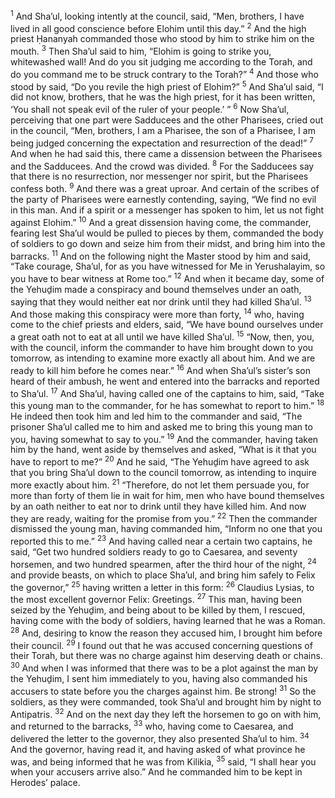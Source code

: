 <sup>1</sup> And Sha’ul, looking intently at the council, said, “Men, brothers, I have lived in all good conscience before Elohim until this day.”
<sup>2</sup> And the high priest Ḥananyah commanded those who stood by him to strike him on the mouth.
<sup>3</sup> Then Sha’ul said to him, “Elohim is going to strike you, whitewashed wall! And do you sit judging me according to the Torah, and do you command me to be struck contrary to the Torah?”
<sup>4</sup> And those who stood by said, “Do you revile the high priest of Elohim?”
<sup>5</sup> And Sha’ul said, “I did not know, brothers, that he was the high priest, for it has been written, ‘You shall not speak evil of the ruler of your people.’ ”
<sup>6</sup> Now Sha’ul, perceiving that one part were Sadducees and the other Pharisees, cried out in the council, “Men, brothers, I am a Pharisee, the son of a Pharisee, I am being judged concerning the expectation and resurrection of the dead!”
<sup>7</sup> And when he had said this, there came a dissension between the Pharisees and the Sadducees. And the crowd was divided.
<sup>8</sup> For the Sadducees say that there is no resurrection, nor messenger nor spirit, but the Pharisees confess both.
<sup>9</sup> And there was a great uproar. And certain of the scribes of the party of Pharisees were earnestly contending, saying, “We find no evil in this man. And if a spirit or a messenger has spoken to him, let us not fight against Elohim.”
<sup>10</sup> And a great dissension having come, the commander, fearing lest Sha’ul would be pulled to pieces by them, commanded the body of soldiers to go down and seize him from their midst, and bring him into the barracks.
<sup>11</sup> And on the following night the Master stood by him and said, “Take courage, Sha’ul, for as you have witnessed for Me in Yerushalayim, so you have to bear witness at Rome too.”
<sup>12</sup> And when it became day, some of the Yehuḏim made a conspiracy and bound themselves under an oath, saying that they would neither eat nor drink until they had killed Sha’ul.
<sup>13</sup> And those making this conspiracy were more than forty,
<sup>14</sup> who, having come to the chief priests and elders, said, “We have bound ourselves under a great oath not to eat at all until we have killed Sha’ul.
<sup>15</sup> “Now, then, you, with the council, inform the commander to have him brought down to you tomorrow, as intending to examine more exactly all about him. And we are ready to kill him before he comes near.”
<sup>16</sup> And when Sha’ul’s sister’s son heard of their ambush, he went and entered into the barracks and reported to Sha’ul.
<sup>17</sup> And Sha’ul, having called one of the captains to him, said, “Take this young man to the commander, for he has somewhat to report to him.”
<sup>18</sup> He indeed then took him and led him to the commander and said, “The prisoner Sha’ul called me to him and asked me to bring this young man to you, having somewhat to say to you.”
<sup>19</sup> And the commander, having taken him by the hand, went aside by themselves and asked, “What is it that you have to report to me?”
<sup>20</sup> And he said, “The Yehuḏim have agreed to ask that you bring Sha’ul down to the council tomorrow, as intending to inquire more exactly about him.
<sup>21</sup> “Therefore, do not let them persuade you, for more than forty of them lie in wait for him, men who have bound themselves by an oath neither to eat nor to drink until they have killed him. And now they are ready, waiting for the promise from you.”
<sup>22</sup> Then the commander dismissed the young man, having commanded him, “Inform no one that you reported this to me.”
<sup>23</sup> And having called near a certain two captains, he said, “Get two hundred soldiers ready to go to Caesarea, and seventy horsemen, and two hundred spearmen, after the third hour of the night,
<sup>24</sup> and provide beasts, on which to place Sha’ul, and bring him safely to Felix the governor,”
<sup>25</sup> having written a letter in this form:
<sup>26</sup> Claudius Lysias, to the most excellent governor Felix: Greetings.
<sup>27</sup> This man, having been seized by the Yehuḏim, and being about to be killed by them, I rescued, having come with the body of soldiers, having learned that he was a Roman.
<sup>28</sup> And, desiring to know the reason they accused him, I brought him before their council.
<sup>29</sup> I found out that he was accused concerning questions of their Torah, but there was no charge against him deserving death or chains.
<sup>30</sup> And when I was informed that there was to be a plot against the man by the Yehuḏim, I sent him immediately to you, having also commanded his accusers to state before you the charges against him. Be strong!
<sup>31</sup> So the soldiers, as they were commanded, took Sha’ul and brought him by night to Antipatris.
<sup>32</sup> And on the next day they left the horsemen to go on with him, and returned to the barracks,
<sup>33</sup> who, having come to Caesarea, and delivered the letter to the governor, they also presented Sha’ul to him.
<sup>34</sup> And the governor, having read it, and having asked of what province he was, and being informed that he was from Kilikia,
<sup>35</sup> said, “I shall hear you when your accusers arrive also.” And he commanded him to be kept in Herodes’ palace.
